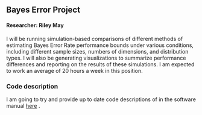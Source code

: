 
## Bayes Error Project  

#### Researcher:  Riley May 


I will be  running simulation-based comparisons of different methods of estimating Bayes Error Rate performance bounds under various conditions, including different sample sizes, numbers of dimensions, and distribution types. I will also be generating visualizations to summarize performance differences and reporting on the results of these simulations. I am expected to work an average of 20 hours a week in this position.

### Code description

I am going to try and provide up to date code descriptions of in the software manual
[here](https://github.com/rj-may/MS_Research/blob/master/Docs/Table_of_Contents.md) .

